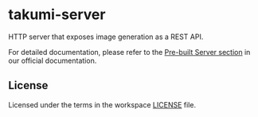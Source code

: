 # takumi-server

HTTP server that exposes image generation as a REST API.

For detailed documentation, please refer to the [Pre-built Server section](https://takumi.kane.tw/docs/platforms/pre-built-server) in our official documentation.

## License

Licensed under the terms in the workspace [LICENSE](../LICENSE) file.
